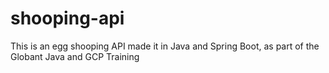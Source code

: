 # shooping-api
This is an egg shooping API made it in Java and Spring Boot, as part of the Globant Java and GCP Training
